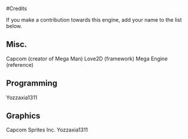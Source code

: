 #Credits

If you make a contribution towards this engine, add your name to the list below.

## Misc.

Capcom (creator of Mega Man)
Love2D (framework)
Mega Engine (reference)

## Programming

Yozzaxia1311

## Graphics

Capcom
Sprites Inc.
Yozzaxia1311